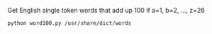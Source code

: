 Get English single token words that add up 100 if a=1, b=2, ..., z=26
```
python word100.py /usr/share/dict/words
```
